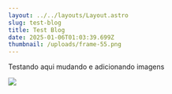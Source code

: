 ```yaml
---
layout: ../../layouts/Layout.astro
slug: test-blog
title: Test Blog
date: 2025-01-06T01:03:39.699Z
thumbnail: /uploads/frame-55.png
---
```

Testando aqui mudando e adicionando imagens

![](/uploads/frame-55.png)